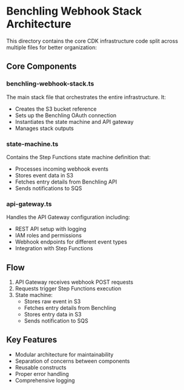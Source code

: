 # Benchling Webhook Stack Architecture

This directory contains the core CDK infrastructure code split across multiple files for better organization:

## Core Components

### benchling-webhook-stack.ts
The main stack file that orchestrates the entire infrastructure. It:
- Creates the S3 bucket reference
- Sets up the Benchling OAuth connection
- Instantiates the state machine and API gateway
- Manages stack outputs

### state-machine.ts
Contains the Step Functions state machine definition that:
- Processes incoming webhook events
- Stores event data in S3
- Fetches entry details from Benchling API
- Sends notifications to SQS

### api-gateway.ts
Handles the API Gateway configuration including:
- REST API setup with logging
- IAM roles and permissions
- Webhook endpoints for different event types
- Integration with Step Functions

## Flow
1. API Gateway receives webhook POST requests
2. Requests trigger Step Functions execution
3. State machine:
   - Stores raw event in S3
   - Fetches entry details from Benchling
   - Stores entry data in S3
   - Sends notification to SQS

## Key Features
- Modular architecture for maintainability
- Separation of concerns between components
- Reusable constructs
- Proper error handling
- Comprehensive logging
